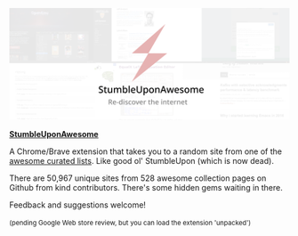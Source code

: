 <p align="center">
  <img src="header.png"/>
</p>

__[StumbleUponAwesome]()__ 

A Chrome/Brave extension that takes you to a random site from one of the [awesome curated lists](https://github.com/sindresorhus/awesome). Like good ol' StumbleUpon (which is now dead). 

There are 50,967 unique sites from 528 awesome collection pages on Github from kind contributors. There's some hidden gems waiting in there. 

Feedback and suggestions welcome!

<small>(pending Google Web store review, but you can load the extension 'unpacked')</small>
